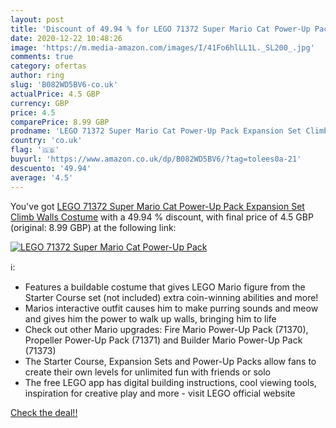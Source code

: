 ```yaml
---
layout: post
title: 'Discount of 49.94 % for LEGO 71372 Super Mario Cat Power-Up Pack'
date: 2020-12-22 10:48:26
image: 'https://m.media-amazon.com/images/I/41Fo6hlLL1L._SL200_.jpg'
comments: true
category: ofertas
author: ring
slug: 'B082WD5BV6-co.uk'
actualPrice: 4.5 GBP
currency: GBP
price: 4.5
comparePrice: 8.99 GBP
prodname: 'LEGO 71372 Super Mario Cat Power-Up Pack Expansion Set Climb Walls Costume'
country: 'co.uk'
flag: '🇬🇧'
buyurl: 'https://www.amazon.co.uk/dp/B082WD5BV6/?tag=tolees0a-21'
descuento: '49.94'
average: '4.5'
---
```


You've got [LEGO 71372 Super Mario Cat Power-Up Pack Expansion Set Climb Walls Costume](https://www.amazon.co.uk/dp/B082WD5BV6/?tag=tolees0a-21) with a  49.94 % discount, with final price of 4.5 GBP (original: 8.99 GBP) at the following link:

[![LEGO 71372 Super Mario Cat Power-Up Pack](https://m.media-amazon.com/images/I/41Fo6hlLL1L._SL200_.jpg)](https://www.amazon.co.uk/dp/B082WD5BV6/?tag=tolees0a-21)

ℹ️:

- Features a buildable costume that gives LEGO Mario figure from the Starter Course set (not included) extra coin-winning abilities and more!
- Marios interactive outfit causes him to make purring sounds and meow and gives him the power to walk up walls, bringing him to life
- Check out other Mario upgrades: Fire Mario Power-Up Pack (71370), Propeller Power-Up Pack (71371) and Builder Mario Power-Up Pack (71373)
- The Starter Course, Expansion Sets and Power-Up Packs allow fans to create their own levels for unlimited fun with friends or solo
- The free LEGO app has digital building instructions, cool viewing tools, inspiration for creative play and more - visit LEGO official website

[Check the deal!!](https://www.amazon.co.uk/dp/B082WD5BV6/?tag=tolees0a-21)
